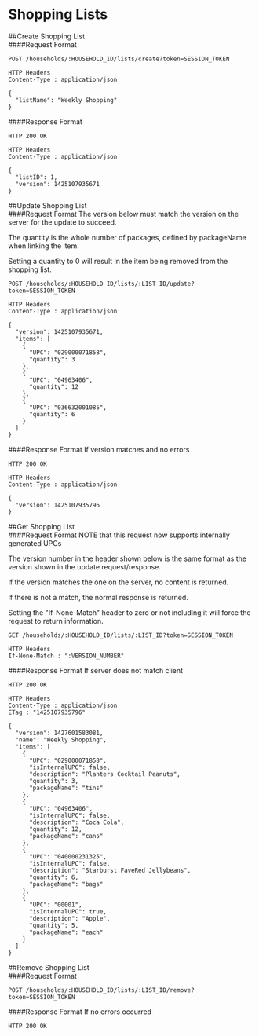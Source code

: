 # Shopping Lists
##Create Shopping List<br>
####Request Format
```
POST /households/:HOUSEHOLD_ID/lists/create?token=SESSION_TOKEN

HTTP Headers
Content-Type : application/json

{
  "listName": "Weekly Shopping"
}
```
####Response Format
```
HTTP 200 OK

HTTP Headers
Content-Type : application/json

{
  "listID": 1,
  "version": 1425107935671
}
```
##Update Shopping List<br>
####Request Format
The version below must match the version on the server for the update to succeed.<p>
The quantity is the whole number of packages, defined by packageName when linking the item.<p>
Setting a quantity to 0 will result in the item being removed from the shopping list.
```
POST /households/:HOUSEHOLD_ID/lists/:LIST_ID/update?token=SESSION_TOKEN

HTTP Headers
Content-Type : application/json

{
  "version": 1425107935671,
  "items": [
    {
      "UPC": "029000071858",
      "quantity": 3
    },
    {
      "UPC": "04963406",
      "quantity": 12
    },
    {
      "UPC": "036632001085",
      "quantity": 6
    }
  ]
}
```
####Response Format
If version matches and no errors
```
HTTP 200 OK

HTTP Headers
Content-Type : application/json

{
  "version": 1425107935796
}
```
##Get Shopping List<br>
####Request Format
NOTE that this request now supports internally generated UPCs<p>
The version number in the header shown below is the same format as the version shown in the update request/response. <p>
If the version matches the one on the server, no content is returned.<p>
If there is not a match, the normal response is returned. <p>
Setting the "If-None-Match" header to zero or not including it will force the request to return information.
```
GET /households/:HOUSEHOLD_ID/lists/:LIST_ID?token=SESSION_TOKEN

HTTP Headers
If-None-Match : ":VERSION_NUMBER"
```
####Response Format
If server does not match client
```
HTTP 200 OK

HTTP Headers
Content-Type : application/json
ETag : "1425107935796"

{
  "version": 1427601583081,
  "name": "Weekly Shopping",
  "items": [
    {
      "UPC": "029000071858",
      "isInternalUPC": false,
      "description": "Planters Cocktail Peanuts",
      "quantity": 3,
      "packageName": "tins"
    },
    {
      "UPC": "04963406",
      "isInternalUPC": false,      
      "description": "Coca Cola",
      "quantity": 12,
      "packageName": "cans"
    },
    {
      "UPC": "040000231325",
      "isInternalUPC": false,      
      "description": "Starburst FaveRed Jellybeans",
      "quantity": 6,
      "packageName": "bags"
    },
    {
      "UPC": "00001",
      "isInternalUPC": true,
      "description": "Apple",
      "quantity": 5,
      "packageName": "each"
    }
  ]
}
```
##Remove Shopping List<br>
####Request Format
```
POST /households/:HOUSEHOLD_ID/lists/:LIST_ID/remove?token=SESSION_TOKEN
```
####Response Format
If no errors occurred
```
HTTP 200 OK
```